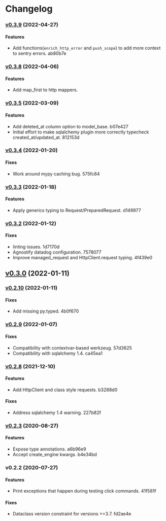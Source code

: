 # Changelog

### [v0.3.9](https://github.com/schireson/strapp/compare/v0.3.8...v0.3.9) (2022-04-27)

#### Features

* Add functions(`enrich_http_error` and `push_scope`) to add more context to sentry errors. ab80b7e

### [v0.3.8](https://github.com/schireson/strapp/compare/v0.3.6...v0.3.8) (2022-04-06)

#### Features

* Add map_first to http mappers.

### [v0.3.5](https://github.com/schireson/strapp/compare/v0.3.4...v0.3.5) (2022-03-09)

#### Features

* Add deleted_at column option to model_base. b07e427
* Initial effort to make sqlalchemy plugin more correctly typecheck created_at/updated_at. 812153d

### [v0.3.4](https://github.com/schireson/strapp/compare/v0.3.3...v0.3.4) (2022-01-20)

#### Fixes

* Work around mypy caching bug. 575fc84

### [v0.3.3](https://github.com/schireson/strapp/compare/v0.3.2...v0.3.3) (2022-01-18)

#### Features

* Apply generics typing to Request/PreparedRequest. d149977

### [v0.3.2](https://github.com/schireson/strapp/compare/v0.3.0...v0.3.2) (2022-01-12)

#### Fixes

* linting issues. 1d7170d
* Agnostify datadog configuration. 7578077
* Improve managed_request and HttpClient.request typing. 4f439e0

## [v0.3.0](https://github.com/schireson/strapp/compare/v0.2.10...v0.3.0) (2022-01-11)

### [v0.2.10](https://github.com/schireson/strapp/compare/v0.2.9...v0.2.10) (2022-01-11)

#### Fixes

* Add missing py.typed. 4b0f670

### [v0.2.9](https://github.com/schireson/strapp/compare/v0.2.8...v0.2.9) (2022-01-07)

#### Fixes

* Compatibility with contextvar-based werkzeug. 57d3625
* Compatibility with sqlalchemy 1.4. ca45ea1

### [v0.2.8](https://github.com/schireson/strapp/compare/v0.2.3...v0.2.8) (2021-12-10)

#### Features

* Add HttpClient and class style requests. b3288d0

#### Fixes

* Address sqlalchemy 1.4 warning. 227b82f

### [v0.2.3](https://github.com/schireson/strapp/compare/v0.2.2...v0.2.3) (2020-08-27)

#### Features

* Expose type annotations. a6b96e9
* Accept create_engine kwargs. b4e34bd

### v0.2.2 (2020-07-27)

#### Features

* Print exceptions that happen during testing click commands. 41f581f

#### Fixes

* Dataclass version constraint for versions >=3.7. fd2ae4e
